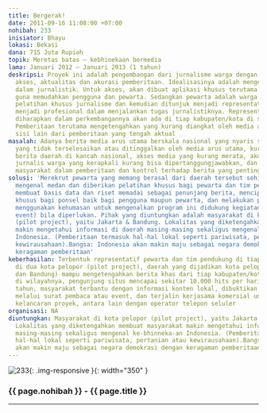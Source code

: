 ```yaml
---
title: Bergerak!
date: 2011-09-16 11:08:00 +07:00
nohibah: 233
inisiator: Bhayu
lokasi: Bekasi
dana: 715 Juta Rupiah
topik: Meretas batas – kebhinekaan bermedia
lama: Januari 2012 – Januari 2013 (1 tahun)
deskripsi: Proyek ini adalah pengembangan dari jurnalisme warga dengan mengedepankan
  akses, aktualitas dan akurasi pemberitaan. Idealisasinya adalah mengetengahkan kebenaran
  dalam jurnalistik. Untuk akses, akan dibuat aplikasi khusus terutama untuk ponsel
  guna memudahkan pengguna dan pewarta. Sedangkan pewarta adalah warga yang diberi
  pelatihan khusus jurnalisme dan kemudian ditunjuk menjadi representatif, sehingga
  menjadi profesional dalam menjalankan tugas jurnalistiknya. Representatif pewarta
  diharapkan dalam perkembangannya akan ada di tiap kabupaten/kota di seluruh Indonesia.
  Pemberitaan terutama mengetengahkan yang kurang diangkat oleh media arus utama atau
  sisi lain dari pemberitaan yang tengah aktual
masalah: Adanya berita media arus utama berskala nasional yang nyaris seragam, berita
  yang tidak terselesaikan atau ditinggalkan oleh media arus utama, kurang tampilnya
  berita daerah di kancah nasional, akses media yang kurang merata, akurasi berita
  jurnalis warga yang kerapkali kurang bisa dipertanggungjawabkan, dan partisipasi
  masyarakat dalam pemberitaan dan kontrol terhadap berita yang penting bagi bangsa
solusi: 'Merekrut pewarta yang memang berasal dari daerah tersebut sehingga sangat
  mengenal medan dan diberikan pelatihan khusus bagi pewarta dan tim pendampingnya,
  membuat basis data dan riset memadai sebagai penunjang berita, menciptakan aplikasi
  khusus bagi ponsel baik bagi pengguna maupun pewarta, dan melakukan promosi dengan
  menggunakan kehumasan untuk mengenalkan program ini didukung kegiatan (off line
  event) bila diperlukan. Pihak yang diuntungkan adalah masyarakat di kota pelopor
  (pilot project), yaitu Jakarta & Bandung. Lokalitas yang diketengahkan membuat masyarakat
  makin mengetahui informasi di daerah masing-masing sekaligus mengenal ke-bhinneka-an
  Indonesia. (Pemberitaan termasuk hal-hal lokal seperti pariwisata, pertanian atau
  kewirausahaan).Bangsa: Indonesia akan makin maju sebagai negara demokrasi dengan
  keragaman pemberitaan'
keberhasilan: Terbentuk representatif pewarta dan tim pendukung di tiap kabupaten/kota
  di dua kota pelopor (pilot project), daerah yang dijadikan kota pelopor (kota Jakarta
  dan Bandung) mampu mengetengahkan berita khas dari tiap kabupaten/kota yang ada
  di wilayahnya, pengunjung situs mencapai sekitar 10.000 hits per hari setelah satu
  tahun, masyarakat terbantu dengan informasi konten lokal, dibuktikan dengan interaksi
  melalui surat pembaca atau event, dan terjalin kerjasama komersial untuk mendukung
  kelancaran proyek, antara lain dengan operator telepon seluler
organisasi: NA
diuntungkan: Masyarakat di kota pelopor (pilot project), yaitu Jakarta & Bandung.
  Lokalitas yang diketengahkan membuat masyarakat makin mengetahui informasi di daerah
  masing-masing sekaligus mengenal ke-bhinneka-an Indonesia. (Pemberitaan termasuk
  hal-hal lokal seperti pariwisata, pertanian atau kewirausahaan).Bangsa - Indonesia
  akan makin maju sebagai negara demokrasi dengan keragaman pemberitaan
---
```


![233](/static/img/hibahcmb/233.png){: .img-responsive }{: width="350" }

### {{ page.nohibah }} - {{ page.title }}

---
